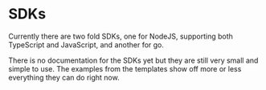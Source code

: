 # SDKs

Currently there are two fold SDKs, one for NodeJS, supporting both TypeScript and JavaScript, and another for go.

There is no documentation for the SDKs yet but they are still very small and simple to use. The examples from the templates show off more or less everything they can do right now.


